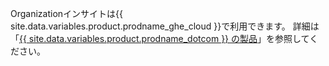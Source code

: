 Organizationインサイトは{{ site.data.variables.product.prodname_ghe_cloud }}で利用できます。 詳細は「[{{ site.data.variables.product.prodname_dotcom }} の製品](/articles/github-s-products)」を参照してください。
